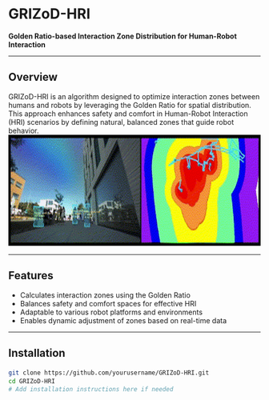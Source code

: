 # GRIZoD-HRI  
**Golden Ratio-based Interaction Zone Distribution for Human-Robot Interaction**

---

## Overview

GRIZoD-HRI is an algorithm designed to optimize interaction zones between humans and robots by leveraging the Golden Ratio for spatial distribution. This approach enhances safety and comfort in Human-Robot Interaction (HRI) scenarios by defining natural, balanced zones that guide robot behavior.
![Demo of GRIZoD-HRI](assets/demo.gif)

---

## Features

- Calculates interaction zones using the Golden Ratio  
- Balances safety and comfort spaces for effective HRI  
- Adaptable to various robot platforms and environments  
- Enables dynamic adjustment of zones based on real-time data  

---

## Installation

```bash
git clone https://github.com/yourusername/GRIZoD-HRI.git
cd GRIZoD-HRI
# Add installation instructions here if needed

